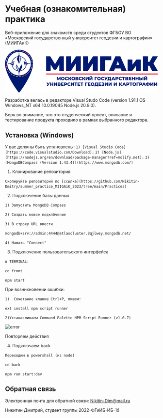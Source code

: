 # Учебная (ознакомительная) практика
Веб-приложение для знакомств среди студентов 
ФГБОУ ВО «Московский государственный университет геодезии и картографии» (МИИГАиК)

![Logotype](./readmeextra/logo.png)

Разработка велась в редакторе Visual Studo Code (version 1.91.1 OS Windows_NT x64 10.0.19045 Node.js 20.9.0).

Беря во внимание, что это студенческий проект, описание и тестирование продукта проходило в рамках выбранного редактора. 

## Установка (Windows) 

У вас должны быть установлены: 
```1) [Visual Studio Code](https://code.visualstudio.com/Download);```
```2) [Node.js](https://nodejs.org/en/download/package-manager?ref=molify.net);```
```3) [MongoDBCompass (Version 1.43.4)](https://www.mongodb.com/)```

1. Клонирование репозитория

```Скопируйте репозиторий по [ссылке](https://github.com/Nikitin-Dmitry/summer_practice_MIIGAiK_2023/tree/main/Practices)```

2. Подключение базы данных

```1) Запустить MongoDB Compass```

```2) Создать новое подклбчение```

```3) В строку URL ввести```

``` mongodb+srv://admin:4444@atlascluster.8qjlwey.mongodb.net/ ```

```4) Нажать "Connect"```

3. Подключение пользовательского интерфейса 

```в TERMINAL:```

```cd front```

```npm start```

При возникновении ошибки:

```1)  Сочетание клавиш Ctrl+P, пишем:```

```ext install npm script runner```

```2)Устанавливаем Command Palette NPM Script Runner (v1.0.7)```

![error](./readmeextra/npm.png)

Повторяем действия

4. Подключаем back

```Переходим в powershall (из node)```

```cd back```

```npm run start:dev```

## Обратная связь

Электронная почта для обратной связи: Nikitin-Dim@mail.ru

Никитин Дмитрий, студент группы 2022-ФГиИБ-ИБ-1б
